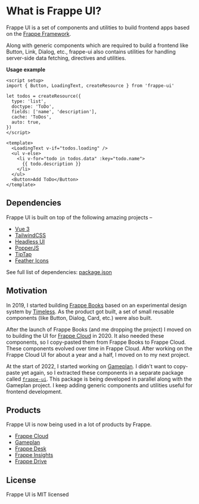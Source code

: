# What is Frappe UI?

Frappe UI is a set of components and utilities to build frontend apps based on
the [Frappe Framework](https://frappeframework.com).

Along with generic components which are required to build a frontend like
Button, Link, Dialog, etc., frappe-ui also contains utilities for handling
server-side data fetching, directives and utilities.

**Usage example**

```vue
<script setup>
import { Button, LoadingText, createResource } from 'frappe-ui'

let todos = createResource({
  type: 'list',
  doctype: 'ToDo',
  fields: ['name', 'description'],
  cache: 'ToDos',
  auto: true,
})
</script>

<template>
  <LoadingText v-if="todos.loading" />
  <ul v-else>
    <li v-for="todo in todos.data" :key="todo.name">
      {{ todo.description }}
    </li>
  </ul>
  <Button>Add ToDo</Button>
</template>
```

## Dependencies

Frappe UI is built on top of the following amazing projects &ndash;

- [Vue 3](https://vuejs.org)
- [TailwindCSS](https://tailwindcss.com)
- [Headless UI](https://headlessui.com)
- [PopperJS](https://popper.js.org/)
- [TipTap](https://tiptap.dev)
- [Feather Icons](https://feathericons.com)

See full list of dependencies:
[package.json](https://github.com/frappe/frappe-ui/blob/main/package.json)

## Motivation

In 2019, I started building [Frappe Books](https://frappebooks.com) based on an
experimental design system by [Timeless](https://timeless.co). As the product
got built, a set of small reusable components (like Button, Dialog, Card, etc.)
were also built.

After the launch of Frappe Books (and me dropping the project) I moved on to
building the UI for [Frappe Cloud](https://frappecloud.com) in 2020. It also
needed these components, so I copy-pasted them from Frappe Books to Frappe
Cloud. These components evolved over time in Frappe Cloud. After working on the
Frappe Cloud UI for about a year and a half, I moved on to my next project.

At the start of 2022, I started working on
[Gameplan](https://github.com/frappe/gameplan). I didn't want to copy-paste yet
again, so I extracted these components in a separate package called
[`frappe-ui`](https://npm.im/frappe-ui). This package is being developed in
parallel along with the Gameplan project. I keep adding generic components and
utilities useful for frontend development.

## Products

Frappe UI is now being used in a lot of products by Frappe.

- [Frappe Cloud](https://frappecloud.com)
- [Gameplan](https://github.com/frappe/gameplan)
- [Frappe Desk](https://frappedesk.com)
- [Frappe Insights](https://github.com/frappe/insights)
- [Frappe Drive](https://github.com/frappe/drive)

## License

Frappe UI is MIT licensed
